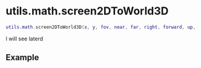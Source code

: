 # utils.math.screen2DToWorld3D

```lua
utils.math.screen2DToWorld3D(x, y, fov, near, far, right, forward, up, at)
```
I will see laterd

## Example
```lua

```
